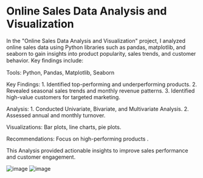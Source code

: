 # Online Sales Data Analysis and Visualization

In the "Online Sales Data Analysis and Visualization" project, I analyzed online sales data using Python libraries such as pandas, matplotlib, and seaborn to gain insights into product popularity, sales trends, and customer behavior. Key ﬁndings include:

Tools: Python, Pandas, Matplotlib, Seaborn

Key Findings: 1. Identified top-performing and underperforming products.
              2. Revealed seasonal sales trends and monthly revenue patterns.
              3. Identified high-value customers for targeted marketing.

Analysis: 1. Conducted Univariate, Bivariate, and Multivariate Analysis.
          2. Assessed annual and monthly turnover.

Visualizations: Bar plots, line charts, pie plots.

Recommendations: Focus on high-performing products .

This Analysis provided actionable insights to improve sales performance and customer engagement.

![image](https://github.com/Priyansh3012/Online-Sales-Data-Analysis-and-Visualization/assets/131145002/8a1fe099-2162-4c9f-b6d6-c5f75fa747fd)
![image](https://github.com/Priyansh3012/Online-Sales-Data-Analysis-and-Visualization/assets/131145002/5fd493a8-86b0-4b6a-83b2-9c0f8ff66c0c)



